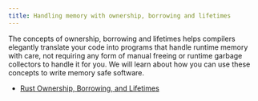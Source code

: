 ```yaml
---
title: Handling memory with ownership, borrowing and lifetimes
---
```


The concepts of ownership, borrowing and lifetimes helps compilers elegantly translate your code into programs that handle runtime memory with care, not requiring any form of manual freeing or runtime garbage collectors to handle it for you. We will learn about how you can use these concepts to write memory safe software.

- [Rust Ownership, Borrowing, and Lifetimes](https://www.integralist.co.uk/posts/rust-ownership/)
